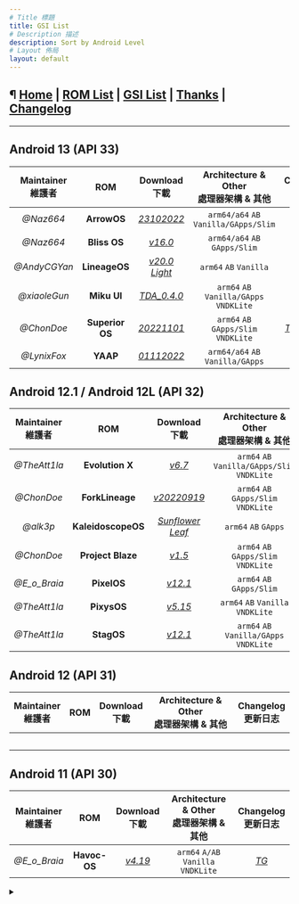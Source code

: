 ```yaml
---
# Title 標題
title: GSI List
# Description 描述
description: Sort by Android Level
# Layout 佈局
layout: default
---
```


¶ [Home](./) | [ROM List](./all-roms.md) | [GSI List](./dl-aoslevel.md) | [Thanks](./thanks.md) | [Changelog](./changelog.md)
---

---

Android 13 (API 33)
---

| Maintainer<br>維護者 |       ROM       |                       Download<br>下載                       | Architecture & Other<br>處理器架構 & 其他 |                    Changelog<br>更新日志                     |
| :------------------: | :-------------: | :----------------------------------------------------------: | :---------------------------------------: | :----------------------------------------------------------: |
|      *@Naz664*       |   **ArrowOS**   | [*23102022*](https://sourceforge.net/projects/gsi-projects/files/A13/ArrowOS/23102022/) |   `arm64/a64` `AB` `Vanilla/GApps/Slim`   |               [*TG*](https://t.me/naz_dev/144)               |
|      *@Naz664*       |  **Bliss OS**   | [*v16.0*](https://sourceforge.net/projects/gsi-projects/files/A13/BlissOS/v16.0/30102022/) |       `arm64/a64` `AB` `GApps/Slim`       |               [*TG*](https://t.me/naz_dev/154)               |
|     *@AndyCGYan*     |  **LineageOS**  | [*v20.0 Light*](https://sourceforge.net/projects/andyyan-gsi/files/lineage-20-light/) |          `arm64` `AB` `Vanilla`           |             [*TG*](https://t.me/treblegsis/1664)             |
|     *@xiaoleGun*     |   **Miku UI**   | [*TDA_0.4.0*](https://github.com/xiaoleGun/treble_build_miku/releases/tag/TDA_0.4.0) |  `arm64` `AB` `Vanilla/GApps` `VNDKLite`  | [*GitHub*](https://github.com/xiaoleGun/treble_build_miku/releases/tag/TDA_0.4.0) |
|      *@ChonDoe*      | **Superior OS** | [*20221101*](https://github.com/ChonDoit/treble_superior_patches/releases/tag/A13-v20221101) |   `arm64` `AB` `GApps/Slim` `VNDKLite`    | [*TG*](https://t.me/elranchodecornelio/189); [*GitHub*](https://github.com/ChonDoit/treble_superior_patches/releases/tag/A13-v20221016) |
|     *@LynixFox*      |    **YAAP**     | [*01112022*](https://sourceforge.net/projects/lynixgsiprojects/files/A13/YAAP/01112022/) |     `arm64/a64` `AB` `Vanilla/GApps`      |           [*TG*](https://t.me/lynixgsiupdates/23)            |

Android 12.1 / Android 12L (API 32)
---

| Maintainer<br>維護者 |        ROM         |                       Download<br>下載                       |  Architecture & Other<br>處理器架構 & 其他   |                    Changelog<br>更新日志                     |
| :------------------: | :----------------: | :----------------------------------------------------------: | :------------------------------------------: | :----------------------------------------------------------: |
|     *@TheAtt1la*     |  **Evolution X**   | [*v6.7*](https://sourceforge.net/projects/thegsis/files/Evolution-X/) | `arm64` `AB` `Vanilla/GApps/Slim` `VNDKLite` |             [*TG*](https://t.me/treblegsis/1660)             |
|      *@ChonDoe*      |  **ForkLineage**   | [*v20220919*](https://github.com/ChonDoit/treble_flos_patches/releases/tag/A12L) |     `arm64` `AB` `GApps/Slim` `VNDKLite`     | [*GitHub*](https://github.com/ChonDoit/treble_flos_patches/releases/tag/A12L) |
|       *@alk3p*       | **KaleidoscopeOS** | [*Sunflower Leaf*](https://kaleidoscope.ink/download.html?device=meowmobile/treble) |             `arm64` `AB` `GApps`             | [*Official*](https://kaleidoscope.ink/download.html?device=meowmobile/treble) |
|      *@ChonDoe*      | **Project Blaze**  | [*v1.5*](https://github.com/ChonDoit/treble_blaze_patches/releases/tag/A12L) |     `arm64` `AB` `GApps/Slim` `VNDKLite`     | [*GitHub*](https://github.com/ChonDoit/treble_blaze_patches/releases/tag/A12L) |
|     *@E_o_Braia*     |    **PixelOS**     | [*v12.1*](https://sourceforge.net/projects/braiagsi/files/PixelOS_12/) |          `arm64` `AB` `GApps/Slim`           |             [*TG*](https://t.me/treblegsis/1668)             |
|     *@TheAtt1la*     |    **PixysOS**     | [*v5.15*](https://sourceforge.net/projects/thegsis/files/PixysOS/) |      `arm64` `AB` `Vanilla` `VNDKLite`       |          [*TG*](https://t.me/android12begonia/1410)          |
|     *@TheAtt1la*     |     **StagOS**     | [*v12.1*](https://sourceforge.net/projects/thegsis/files/StagOS/) |   `arm64` `AB` `Vanilla/GApps` `VNDKLite`    |             [*TG*](https://t.me/treblegsis/1662)             |

Android 12 (API 31)
---

| Maintainer<br>維護者 | ROM  | Download<br>下載 | Architecture & Other<br>處理器架構 & 其他 | Changelog<br>更新日志 |
| :------------------: | :--: | :--------------: | :---------------------------------------: | :-------------------: |
|                      |      |                  |                                           |                       |
|                      |      |                  |                                           |                       |
|                      |      |                  |                                           |                       |
|                      |      |                  |                                           |                       |
|                      |      |                  |                                           |                       |

Android 11 (API 30)
---

| Maintainer<br>維護者 |     ROM      |                       Download<br>下載                       | Architecture & Other<br>處理器架構 & 其他 |         Changelog<br>更新日志         |
| :------------------: | :----------: | :----------------------------------------------------------: | :---------------------------------------: | :-----------------------------------: |
|     *@E_o_Braia*     | **Havoc-OS** | [*v4.19*](https://sourceforge.net/projects/braiagsi/files/HavocOS/4.19/) |    `arm64` `A/AB` `Vanilla` `VNDKLite`    | [*TG*](https://tx.me/treblegsis/1678) |



<details><summary></summary>
</details>